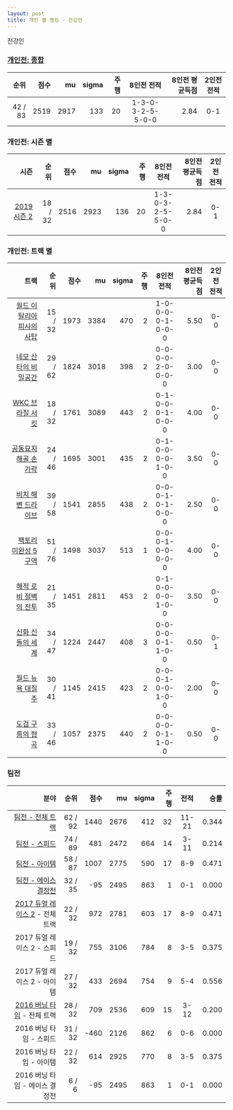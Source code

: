 ```yaml
---
layout: post
title: 개인 별 랭킹 - 전강인
---
```


전강인

### [개인전: 종합](../singles-full)

| 순위 | 점수 | mu | sigma | 주행 | 8인전 전적 | 8인전 평균득점 | 2인전 전적 |
|---:|---:|---:|---:|---:|:---:|---:|:---:|
| 42 / 83 | 2519 | 2917 | 133 | 20 | 1-3-0-3-2-5-5-0-0 | 2.84 | 0-1 |

### 개인전: 시즌 별

| 시즌 | 순위 | 점수 | mu | sigma | 주행 | 8인전 전적 | 8인전 평균득점 | 2인전 전적 |
|---:|---:|---:|---:|---:|---:|:---:|---:|:---:|
| [2019 시즌 2](../singles-s2019_2) | 18 / 32 | 2516 | 2923 | 136 | 20 |  1-3-0-3-2-5-5-0-0 | 2.84 | 0-1 |

### 개인전: 트랙 별

| 트랙 | 순위 | 점수 | mu | sigma | 주행 | 8인전 전적 | 8인전 평균득점 | 2인전 전적 |
|---:|---:|---:|---:|---:|---:|:---:|---:|:---:|
| [월드 이탈리아 피사의 사탑](../pizza) | 15 / 32 | 1973 | 3384 | 470 | 2 | 1-0-0-0-0-1-0-0-0 | 5.50 | 0-0 |
| [네모 산타의 비밀공간](../santa) | 29 / 62 | 1824 | 3018 | 398 | 2 | 0-0-0-0-2-0-0-0-0 | 3.00 | 0-0 |
| [WKC 브라질 서킷](../brazil) | 18 / 32 | 1761 | 3089 | 443 | 2 | 0-1-0-0-0-1-0-0-0 | 4.00 | 0-0 |
| [공동묘지 해골 손가락](../haeson) | 24 / 46 | 1695 | 3001 | 435 | 2 | 0-1-0-0-0-0-1-0-0 | 3.50 | 0-0 |
| [비치 해변 드라이브](../haebyun) | 39 / 58 | 1541 | 2855 | 438 | 2 | 0-0-0-1-0-1-0-0-0 | 2.50 | 0-0 |
| [팩토리 미완성 5구역](../district5) | 51 / 76 | 1498 | 3037 | 513 | 1 | 0-0-0-1-0-0-0-0-0 | 4.00 | 0-0 |
| [해적 로비 절벽의 전투](../lobby) | 21 / 35 | 1451 | 2811 | 453 | 2 | 0-1-0-0-0-0-1-0-0 | 3.50 | 0-0 |
| [신화 신들의 세계](../shinsegye) | 34 / 47 | 1224 | 2447 | 408 | 3 | 0-0-0-0-0-1-1-0-0 | 0.50 | 0-1 |
| [월드 뉴욕 대질주](../newyork) | 30 / 41 | 1145 | 2415 | 423 | 2 | 0-0-0-1-0-0-1-0-0 | 2.00 | 0-0 |
| [도검 구름의 협곡](../hyupgog) | 33 / 46 | 1057 | 2375 | 440 | 2 | 0-0-0-0-0-1-1-0-0 | 0.50 | 0-0 |

### 팀전

| 분야 | 순위 | 점수 | mu | sigma | 주행 | 전적 | 승률 |
|---:|---:|---:|---:|---:|---:|:---:|---:|
| [팀전 - 전체 트랙](../team-full) | 62 / 92 | 1440 | 2676 | 412 | 32 | 11-21 | 0.344 |
| [팀전 - 스피드](../team-speed) | 74 / 89 | 481 | 2472 | 664 | 14 | 3-11 | 0.214 |
| [팀전 - 아이템](../team-item) | 58 / 87 | 1007 | 2775 | 590 | 17 | 8-9 | 0.471 |
| [팀전 - 에이스 결정전](../team-ace) | 32 / 35 | -95 | 2495 | 863 | 1 | 0-1 | 0.000 |
| [2017 듀얼 레이스 2](../teams-t2017_1) - 전체 트랙 | 22 / 32 | 972 | 2781 | 603 | 17 | 8-9 | 0.471 |
| 2017 듀얼 레이스 2 - 스피드 | 19 / 32 | 755 | 3106 | 784 | 8 | 3-5 | 0.375 |
| 2017 듀얼 레이스 2 - 아이템 | 27 / 32 | 433 | 2694 | 754 | 9 | 5-4 | 0.556 |
| [2016 버닝 타임](../teams-t2016_1) - 전체 트랙 | 28 / 32 | 709 | 2536 | 609 | 15 | 3-12 | 0.200 |
| 2016 버닝 타임 - 스피드 | 31 / 32 | -460 | 2126 | 862 | 6 | 0-6 | 0.000 |
| 2016 버닝 타임 - 아이템 | 22 / 32 | 614 | 2925 | 770 | 8 | 3-5 | 0.375 |
| 2016 버닝 타임 - 에이스 결정전 | 6 / 6 | -95 | 2495 | 863 | 1 | 0-1 | 0.000 |
